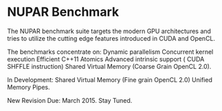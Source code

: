 # NUPAR Benchmark
The NUPAR benchmark suite targets the modern GPU architectures and tries to utilize the cutting edge features introduced in CUDA and OpenCL. 

The benchmarks concentrate on: Dynamic parallelism Concurrent kernel execution Efficient C++11 Atomics Advanced intrinsic support ( CUDA SHFFLE instruction) Shared Virtual Memory (Coarse Grain OpenCL 2.0).

In Development: Shared Virtual Memory (Fine grain OpenCL 2.0) Unified Memory Pipes.

New Revision Due: March 2015. Stay Tuned. 

